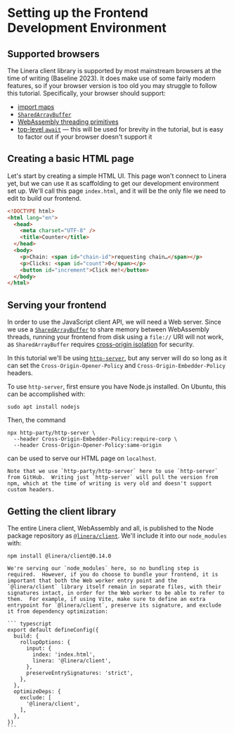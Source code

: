 # Setting up the Frontend Development Environment

## Supported browsers

The Linera client library is supported by most mainstream browsers at the time
of writing (Baseline 2023). It does make use of some fairly modern features, so
if your browser version is too old you may struggle to follow this tutorial.
Specifically, your browser should support:

- [import maps](https://caniuse.com/import-maps)
- [`SharedArrayBuffer`](https://caniuse.com/sharedarraybuffer)
- [WebAssembly threading primitives](https://caniuse.com/wasm-threads)
- [top-level `await`](https://caniuse.com/mdn-javascript_operators_await_top_level)
  — this will be used for brevity in the tutorial, but is easy to factor out if
  your browser doesn't support it

## Creating a basic HTML page

Let's start by creating a simple HTML UI. This page won't connect to Linera yet,
but we can use it as scaffolding to get our development environment set up.
We'll call this page `index.html`, and it will be the only file we need to edit
to build our frontend.

```html
<!DOCTYPE html>
<html lang="en">
  <head>
    <meta charset="UTF-8" />
    <title>Counter</title>
  </head>
  <body>
    <p>Chain: <span id="chain-id">requesting chain…</span></p>
    <p>Clicks: <span id="count">0</span></p>
    <button id="increment">Click me!</button>
  </body>
</html>
```

## Serving your frontend

In order to use the JavaScript client API, we will need a Web server. Since we
use a
[`SharedArrayBuffer`](https://developer.mozilla.org/en-US/docs/Web/JavaScript/Reference/Global_Objects/SharedArrayBuffer)
to share memory between WebAssembly threads, running your frontend from disk
using a `file://` URI will not work, as `SharedArrayBuffer` requires
[cross-origin isolation](https://developer.mozilla.org/en-US/docs/Web/API/Window/crossOriginIsolated)
for security.

In this tutorial we'll be using
[`http-server`](https://github.com/http-party/http-server), but any server will
do so long as it can set the `Cross-Origin-Opener-Policy` and
`Cross-Origin-Embedder-Policy` headers.

To use `http-server`, first ensure you have Node.js installed. On Ubuntu, this
can be accomplished with:

```shellsession
sudo apt install nodejs
```

Then, the command

```shellsession
npx http-party/http-server \
  --header Cross-Origin-Embedder-Policy:require-corp \
  --header Cross-Origin-Opener-Policy:same-origin
```

can be used to serve our HTML page on `localhost`.

```admonish info
Note that we use `http-party/http-server` here to use `http-server`
from GitHub.  Writing just `http-server` will pull the version from
npm, which at the time of writing is very old and doesn't support
custom headers.
```

## Getting the client library

The entire Linera client, WebAssembly and all, is published to the Node package
repository as [`@linera/client`](https://www.npmjs.com/package/@linera/client).
We'll include it into our `node_modules` with:

```shellsession
npm install @linera/client@0.14.0
```

````admonish warning title="A note on bundlers"
We're serving our `node_modules` here, so no bundling step is
required.  However, if you do choose to bundle your frontend, it is
important that both the Web worker entry point and the
`@linera/client` library itself remain in separate files, with their
signatures intact, in order for the Web worker to be able to refer to
them.  For example, if using Vite, make sure to define an extra
entrypoint for `@linera/client`, preserve its signature, and exclude
it from dependency optimization:

``` typescript
export default defineConfig({
  build: {
    rollupOptions: {
      input: {
        index: 'index.html',
        linera: '@linera/client',
      },
      preserveEntrySignatures: 'strict',
    },
  },
  optimizeDeps: {
    exclude: [
      '@linera/client',
    ],
  },
})
```
````
